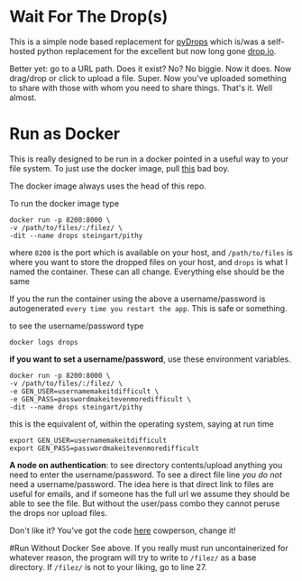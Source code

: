 # Wait For The Drop(s)

This is a simple node based replacement for [pyDrops](https://github.com/dansteingart/pyDrop) which is/was a self-hosted python replacement for the excellent but now long gone [drop.io](https://en.wikipedia.org/wiki/Drop.io).

Better yet: go to a URL path. Does it exist? No? No biggie. Now it does. Now drag/drop or click to upload a file. Super. Now you've uploaded something to share with those with whom you need to share things. That's it. Well almost.

# Run as Docker
This is really designed to be run in a docker pointed in a useful way to your file system. To just use the docker image, pull [this](https://hub.docker.com/r/steingart/drops/) bad boy.

The docker image always uses the head of this repo.

To run the docker image type
  ```
  docker run -p 8200:8000 \
  -v /path/to/files/:/filez/ \
  -dit --name drops steingart/pithy
  ```

where `8200` is the port which is available on your host, and `/path/to/files` is where you want to store the dropped files on your host, and `drops` is what I named the container. These can all change. Everything else should be the same

If you the run the container using the above a username/password is autogenerated `every time you restart the app`. This is safe or something.

to see the username/password type

```
docker logs drops
```

**if you want to set a username/password**, use these environment variables.  

```
docker run -p 8200:8000 \
-v /path/to/files/:/filez/ \
-e GEN_USER=usernamemakeitdifficult \
-e GEN_PASS=passwordmakeitevenmoredifficult \
-dit --name drops steingart/pithy
```
this is the equivalent of, within the operating system, saying at run time
```
export GEN_USER=usernamemakeitdifficult
export GEN_PASS=passwordmakeitevenmoredifficult
```


**A node on authentication**: to see directory contents/upload anything you need to enter the username/password. To see a direct file line _you do not_ need a username/password. The idea here is that direct link to files are useful for emails, and if someone has the full url we assume they should be able to see the file. But without the user/pass combo they cannot peruse the drops nor upload files.

Don't like it?  You've got the code [here](https://github.com/dansteingart/drops) cowperson, change it!

#Run Without Docker
See above. If you really must run uncontainerized for whatever reason, the program will try to write to `/filez/` as a base directory. If `/filez/` is not to your liking, go to line 27.
